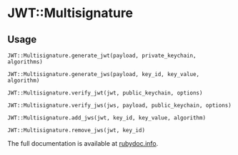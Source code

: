 # JWT::Multisignature

## Usage

`JWT::Multisignature.generate_jwt(payload, private_keychain, algorithms)`

`JWT::Multisignature.generate_jws(payload, key_id, key_value, algorithm)`

`JWT::Multisignature.verify_jwt(jwt, public_keychain, options)`

`JWT::Multisignature.verify_jws(jws, payload, public_keychain, options)`

`JWT::Multisignature.add_jws(jwt, key_id, key_value, algorithm)`

`JWT::Multisignature.remove_jws(jwt, key_id)`

The full documentation is available at [rubydoc.info](http://www.rubydoc.info/gems/jwt-multisignature).
